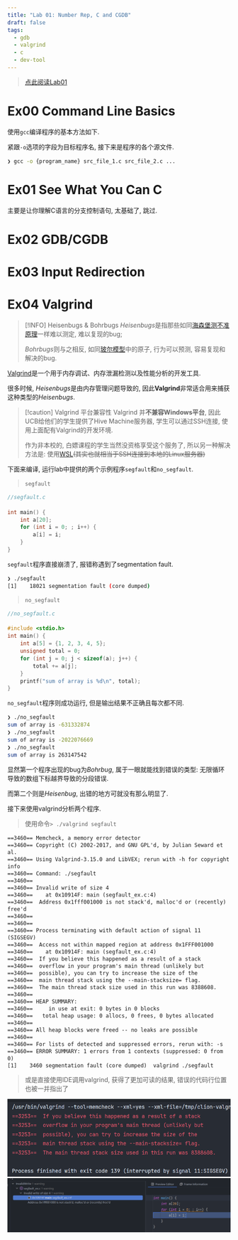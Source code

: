 ```yaml
---
title: "Lab 01: Number Rep, C and CGDB"
draft: false
tags:
  - gdb
  - valgrind
  - c
  - dev-tool
---
```

> [点此阅读Lab01](https://www.learncs.site/docs/curriculum-resource/cs61c/labs/lab01)
# Ex00 Command Line Basics
使用`gcc`编译程序的基本方法如下.

紧跟`-o`选项的字段为目标程序名, 接下来是程序的各个源文件.
```bash
❯ gcc -o {program_name} src_file_1.c src_file_2.c ...
```
# Ex01 See What You Can C
主要是让你理解C语言的分支控制语句, 太基础了, 跳过.
# Ex02 GDB/CGDB 
# Ex03 Input Redirection
# Ex04 Valgrind
> [!INFO] Heisenbugs & Bohrbugs
> *Heisenbugs*是指那些如同[海森堡测不准原理](https://zh.wikipedia.org/zh-cn/不确定性原理)一样难以测定, 难以复现的bug;
> 
> *Bohrbugs*则与之相反, 如同[玻尔模型](https://zh.wikipedia.org/wiki/玻尔模型)中的原子, 行为可以预测, 容易复现和解决的bug.
> 

[Valgrind](https://valgrind.org/)是一个用于内存调试、内存泄漏检测以及性能分析的开发工具. 

很多时候, *Heisenbugs*是由内存管理问题导致的, 因此**Valgrind**非常适合用来捕获这种类型的*Heisenbugs*.

> [!caution] Valgrind 平台兼容性
> Valgrind 并**不兼容Windows平台**, 因此UCB给他们的学生提供了Hive Machine服务器, 学生可以通过SSH连接, 使用上面配有Valgrind的开发环境.
> 
> 作为非本校的, 白嫖课程的学生当然没资格享受这个服务了, 所以另一种解决方法是: 使用[WSL](https://learn.microsoft.com/zh-cn/windows/wsl/about)~~(其实也就相当于SSH连接到本地的Linux服务器)~~

下面来编译, 运行lab中提供的两个示例程序`segfault`和`no_segfault`.
> `segfault`
```c
//segfault.c

int main() {
    int a[20];
    for (int i = 0; ; i++) {
        a[i] = i;
    }
}
```
`segfault`程序直接崩溃了, 报错称遇到了segmentation fault.
```bash
❯ ./segfault
[1]    18021 segmentation fault (core dumped)
```

> `no_segfault`
```c
//no_segfault.c

#include <stdio.h>
int main() {
    int a[5] = {1, 2, 3, 4, 5};
    unsigned total = 0;
    for (int j = 0; j < sizeof(a); j++) {
        total += a[j];
    }
    printf("sum of array is %d\n", total);
}

```
`no_segfault`程序则成功运行, 但是输出结果不正确且每次都不同.
```bash
❯ ./no_segfault
sum of array is -631332874
❯ ./no_segfault
sum of array is -2022076669
❯ ./no_segfault
sum of array is 263147542

```
显然第一个程序出现的bug为*Bohrbug*, 属于一眼就能找到错误的类型: 无限循环导致的数组下标越界导致的分段错误. 

而第二个则是*Heisenbug*, 出错的地方可就没有那么明显了.

接下来使用valgrind分析两个程序.

> 使用命令`> ./valgrind segfault`


 ```
==3460== Memcheck, a memory error detector
==3460== Copyright (C) 2002-2017, and GNU GPL'd, by Julian Seward et al.
==3460== Using Valgrind-3.15.0 and LibVEX; rerun with -h for copyright info
==3460== Command: ./segfault
==3460== 
==3460== Invalid write of size 4
==3460==    at 0x10914F: main (segfault_ex.c:4)
==3460==  Address 0x1fff001000 is not stack'd, malloc'd or (recently) free'd
==3460== 
==3460== 
==3460== Process terminating with default action of signal 11 (SIGSEGV)
==3460==  Access not within mapped region at address 0x1FFF001000
==3460==    at 0x10914F: main (segfault_ex.c:4)
==3460==  If you believe this happened as a result of a stack
==3460==  overflow in your program's main thread (unlikely but
==3460==  possible), you can try to increase the size of the
==3460==  main thread stack using the --main-stacksize= flag.
==3460==  The main thread stack size used in this run was 8388608.
==3460== 
==3460== HEAP SUMMARY:
==3460==     in use at exit: 0 bytes in 0 blocks
==3460==   total heap usage: 0 allocs, 0 frees, 0 bytes allocated
==3460== 
==3460== All heap blocks were freed -- no leaks are possible
==3460== 
==3460== For lists of detected and suppressed errors, rerun with: -s
==3460== ERROR SUMMARY: 1 errors from 1 contexts (suppressed: 0 from 0)
[1]    3460 segmentation fault (core dumped)  valgrind ./segfault
 ```

> 或是直接使用IDE调用valgrind, 获得了更加可读的结果, 错误的代码行位置也被一并指出了


![valgrind_segfault01](attachments/valgrind_segfault01.png)
![valgrind_segfault02](attachments/valgrind_segfault02.png)




